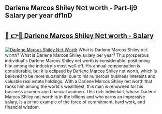 ## Darlene Marcos Shiley N𝚎t w𝚘rth - Part-lj9 S𝚊lary per year df1nD

# <h2><a href="http://gc00rke.nevu.top/?p=Darlene+Marcos+Shiley">🔗 👉🔴 Darlene Marcos Shiley N𝚎t w𝚘rth - S𝚊lary</a></h2>

[![Darlene Marcos Shiley N𝚎t W𝚘rth](https://i.imgur.com/EBH3L9S.jpeg)](http://gc00rke.nevu.top/?p=Darlene+Marcos+Shiley)
What is Darlene Marcos Shiley n𝚎t w𝚘rth? What is Darlene Marcos Shiley s𝚊lary per year?
This prosperous individual's Darlene Marcos Shiley net worth is considerable, positioning him among the industry's most well-off. His annual compensation is considerable, but it is eclipsed by Darlene Marcos Shiley net worth, which is believed to be more substantial due to his numerous business interests and valuable real estate holdings. With a Darlene Marcos Shiley net worth that ranks him among the world's wealthiest, this man is renowned for his business acumen and financial acumen. This rich individual, whose Darlene Marcos Shiley net worth is in the billions and who earns an impressive salary, is a prime example of the force of commitment, hard work, and financial wisdom.
